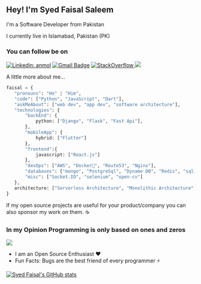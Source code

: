 <h2> Hey! I'm Syed Faisal Saleem </h2>

 I'm a Software Developer from Pakistan
 
 I currently live in Islamabad, Pakistan (PK)
 
 ### You can follow be on
[![Linkedin: anmol](https://img.shields.io/badge/-faisal-blue?style=flat-square&logo=Linkedin&logoColor=white&link=https://www.linkedin.com/in/syedfaisalsaleem/)](https://www.linkedin.com/in/syedfaisalsaleem/)
[![Gmail Badge](https://img.shields.io/badge/-Gmail-c14438?style=flat-square&logo=Gmail&logoColor=white&link=mailto:syedfaisalsaleem.100@gmail.com)](mailto:syedfaisalsaleem@gmail.com)
<a href="https://stackoverflow.com/users/14016700/syed-faisal" target="_blank">
<img alt="StackOverflow"
src="https://stackoverflow-badge.vercel.app/?userID=14016700" />
</a>
![](https://komarev.com/ghpvc/?username=syedfaisalsaleeem)

 A little more about me...  
 ```python
faisal = {
    "pronouns": "He" | "Him",
    "code": ["Python", "JavaScript", "Dart"],
    "askMeAbout": ["web dev", "app dev", "software architecture"],
    "technologies": {
        "backEnd": {
            python: ["Django", "Flask", "Fast Api"],
        },
        "mobileApp": {
            hybrid: ["Flutter"]
        },
        "frontend":{
            javascript: ["React.js"]
        },
        "devOps": ["AWS", "Docker🐳", "Route53", "Nginx"],
        "databases": ["mongo", "PostgreSql", "Dynamo DB", "Redis", "sqlite"],
        "misc": ["Socket.IO", "selenium", "open-cv"]
    },
    architecture: ["Serverless Architecture", "Monolithic Architecture","Single page applications"]
}
```
If my open source projects are useful for your product/company you can also sponsor my work on them. ☕

<h3> In my Opinion Programming is only based on ones and zeros </h3>
<a><img src="https://media.giphy.com/media/QpVUMRUJGokfqXyfa1/giphy-downsized.gif"> </a>

- I am an Open Source Enthusiast ❤️
- Fun Facts: Bugs are the best friend of every programmer ⚡

[![Syed Faisal's GitHub stats](https://github-readme-stats.vercel.app/api?username=syedfaisalsaleeem&count_private=true&show_icons=true&theme=radical)](https://github.com/syedfaisalsaleeem/github-readme-stats)
